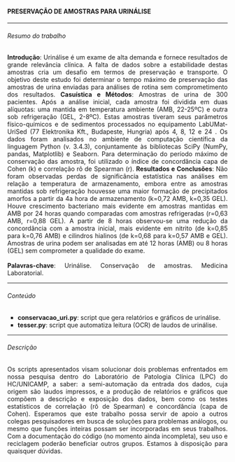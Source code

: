 <html>
<body>

<h4>PRESERVAÇÃO DE AMOSTRAS PARA URINÁLISE</h4>
<hr>
<h6>Resumo do trabalho</h6>
<p align = "justify">
<b>Introdução</b>: Urinálise é um exame de alta demanda e fornece resultados de grande relevância clínica. A falta de dados sobre a estabilidade destas amostras cria um desafio em termos de preservação e transporte. O objetivo deste estudo foi determinar o tempo máximo de preservação das amostras de urina enviadas para análises de rotina sem comprometimento dos resultados. <b>Casuística e Métodos</b>: Amostras de urina de 300 pacientes. Após a análise inicial, cada amostra foi dividida em duas alíquotas: uma mantida em temperatura ambiente (AMB, 22-25ºC) e outra sob refrigeração (GEL, 2-8ºC). Estas amostras tiveram seus parâmetros físico-químicos e de sedimentos processados no equipamento LabUMat-UriSed (77 Elektronika Kft., Budapeste, Hungria) após 4, 8, 12 e 24 . Os dados foram analisados no ambiente de computação científica da linguagem Python (v. 3.4.3), conjuntamente às bibliotecas SciPy (NumPy, pandas, Matplotlib) e Seaborn. Para determinação do período máximo de conservação das amostra, foi utilizado o índice de concordância capa de Cohen (k) e correlação rô de Spearman (r). <b>Resultados e Conclusões</b>: Não foram observadas perdas de significância estatística nas análises em relação a temperatura de armazenamento, embora entre as amostras mantidas sob refrigeração houvesse uma maior formação de precipitados amorfos a partir da 4a hora de armazenamento (k=0,72 AMB, k=0,35 GEL). Houve crescimento bacteriano mais evidente em amostras mantidas em AMB por 24 horas quando comparadas com amostras refrigeradas (r=0,63 AMB, r=0,88 GEL). A partir de 8 horas observou-se uma redução da concordância com a amostra inicial, mais evidente em nitrito (de k=0,85 para k=0,76 AMB) e cilindros hialinos (de k=0,68 para k=0,57 AMB e GEL). Amostras de urina podem ser analisadas em até 12 horas (AMB) ou 8 horas (GEL) sem comprometer a qualidade do exame.
<br><br>
<b>Palavras-chave</b>: Urinálise. Conservação de amostras. Medicina Laboratorial.
</p><hr>


<h6>Conteúdo</h6>
<p>
<ul type="square">
<li><b>conservacao_uri.py</b>: script que gera relatórios e gráficos de urinálise.</li>
<li><b>tesser.py</b>: script que automatiza leitura (OCR) de laudos de urinálise.</li>
</ul>
</p><hr>

<h6>Descrição</h6>
<p align = "justify">
Os scripts apresentados visam solucionar dois problemas enfrentados em nossa pesquisa dentro do Laboratório de Patologia Clínica (LPC) do HC/UNICAMP, a saber: a semi-automação da entrada dos dados, cuja origem são laudos impressos, e a produção de relatórios e gráficos que compõem a descrição e exposição dos dados, bem como os testes estatísticos de correlação (rô de Spearman) e concordância (capa de Cohen). Esperamos que este trabalho possa servir de apoio a outros colegas pesquisadores em busca de soluções para problemas análogos, ou mesmo que funções inteiras possam ser incorporadas em seus trabalhos. Com a documentação do código (no momento ainda incompleta), seu uso e reciclagem poderão beneficiar outros grupos. Estamos à disposição para quaisquer dúvidas.<br>
</p>

</body>
</html>
